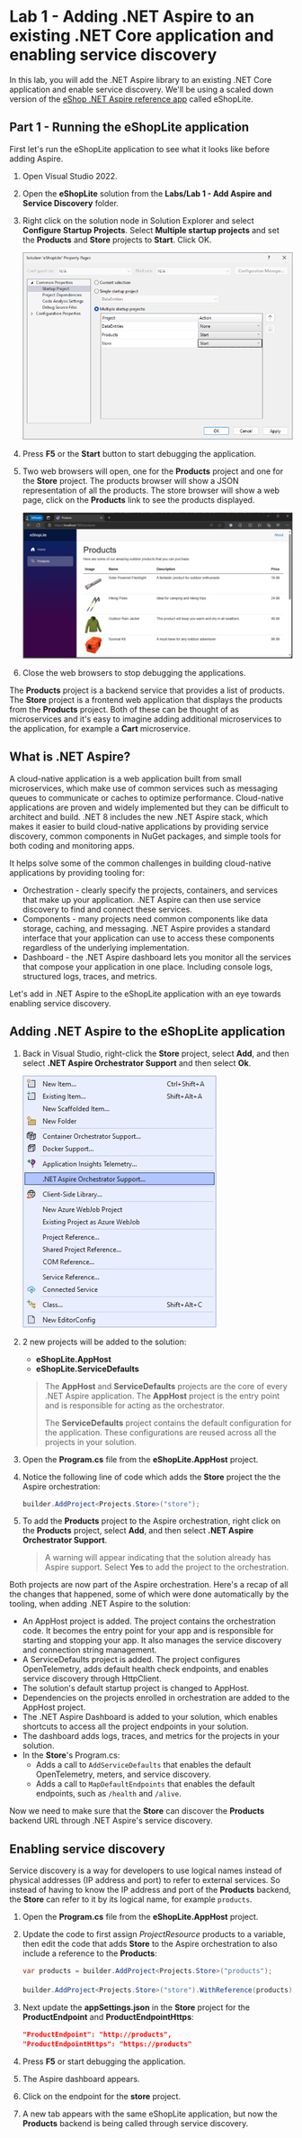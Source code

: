 # Lab 1 - Adding .NET Aspire to an existing .NET Core application and enabling service discovery

In this lab, you will add the .NET Aspire library to an existing .NET Core application and enable service discovery. We'll be using a scaled down version of the [eShop .NET Aspire reference app](https://github.com/dotnet/eshop) called eShopLite.

## Part 1 - Running the eShopLite application

First let's run the eShopLite application to see what it looks like before adding Aspire.

1. Open Visual Studio 2022.
1. Open the **eShopLite** solution from the **Labs/Lab 1 - Add Aspire and Service Discovery** folder.
1. Right click on the solution node in Solution Explorer and select **Configure Startup Projects**. Select **Multiple startup projects** and set the **Products** and **Store** projects to **Start**. Click OK.

    ![Configure Startup Projects](images/configure-startup-projects.png)

1. Press **F5** or the **Start** button to start debugging the application.
1. Two web browsers will open, one for the **Products** project and one for the **Store** project. The products browser will show a JSON representation of all the products. The store browser will show a web page, click on the **Products** link to see the products displayed.

    ![eShopLite](images/eshoplite-products.png)

1. Close the web browsers to stop debugging the applications.

The **Products** project is a backend service that provides a list of products. The **Store** project is a frontend web application that displays the products from the **Products** project. Both of these can be thought of as microservices and it's easy to imagine adding additional microservices to the application, for example a **Cart** microservice.

## What is .NET Aspire?

A cloud-native application is a web application built from small microservices, which make use of common services such as messaging queues to communicate or caches to optimize performance. Cloud-native applications are proven and widely implemented but they can be difficult to architect and build. .NET 8 includes the new .NET Aspire stack, which makes it easier to build cloud-native applications by providing service discovery, common components in NuGet packages, and simple tools for both coding and monitoring apps.

It helps solve some of the common challenges in building cloud-native applications by providing tooling for:

* Orchestration - clearly specify the projects, containers, and services that make up your application. .NET Aspire can then use service discovery to find and connect these services.
* Components - many projects need common components like data storage, caching, and messaging. .NET Aspire provides a standard interface that your application can use to access these components regardless of the underlying implementation.
* Dashboard - the .NET Aspire dashboard lets you monitor all the services that compose your application in one place. Including console logs, structured logs, traces, and metrics.

Let's add in .NET Aspire to the eShopLite application with an eye towards enabling service discovery.

## Adding .NET Aspire to the eShopLite application

1. Back in Visual Studio, right-click the **Store** project, select **Add**, and then select **.NET Aspire Orchestrator Support** and then select **Ok**.

    ![Add Aspire to Store](images/add-aspire-to-store.png)

1. 2 new projects will be added to the solution:
    * **eShopLite.AppHost**
    * **eShopLite.ServiceDefaults**

    > The **AppHost** and **ServiceDefaults** projects are the core of every .NET Aspire application. The **AppHost** project is the entry point and is responsible for acting as the orchestrator.
    >
    > The **ServiceDefaults** project contains the default configuration for the application. These configurations are reused across all the projects in your solution.

1. Open the **Program.cs** file from the **eShopLite.AppHost** project.
1. Notice the following line of code which adds the **Store** project the the Aspire orchestration:

    ```csharp
    builder.AddProject<Projects.Store>("store");
    ```

1. To add the **Products** project to the Aspire orchestration, right click on the **Products** project, select **Add**, and then select **.NET Aspire Orchestrator Support**.

    > A warning will appear indicating that the solution already has Aspire support. Select **Yes** to add the project to the orchestration.

Both projects are now part of the Aspire orchestration. Here's a recap of all the changes that happened, some of which were done automatically by the tooling, when adding .NET Aspire to the solution:

* An AppHost project is added. The project contains the orchestration code. It becomes the entry point for your app and is responsible for starting and stopping your app. It also manages the service discovery and connection string management.
* A ServiceDefaults project is added. The project configures OpenTelemetry, adds default health check endpoints, and enables service discovery through HttpClient.
* The solution's default startup project is changed to AppHost.
* Dependencies on the projects enrolled in orchestration are added to the AppHost project.
* The .NET Aspire Dashboard is added to your solution, which enables shortcuts to access all the project endpoints in your solution.
* The dashboard adds logs, traces, and metrics for the projects in your solution.
* In the **Store**'s Program.cs:
  * Adds a call to `AddServiceDefaults` that enables the default OpenTelemetry, meters, and service discovery.
  * Adds a call to `MapDefaultEndpoints` that enables the default endpoints, such as `/health` and `/alive`.

Now we need to make sure that the **Store** can discover the **Products** backend URL through .NET Aspire's service discovery.

## Enabling service discovery

Service discovery is a way for developers to use logical names instead of physical addresses (IP address and port) to refer to external services. So instead of having to know the IP address and port of the **Products** backend, the **Store** can refer to it by its logical name, for example `products`.

1. Open the **Program.cs** file from the **eShopLite.AppHost** project.
1. Update the code to first assign *ProjectResource* products to a variable, then edit the code that adds **Store** to the Aspire orchestration to also include a reference to the **Products**:

    ```csharp
    var products = builder.AddProject<Projects.Store>("products");

    builder.AddProject<Projects.Store>("store").WithReference(products);
    ```

1. Next update the **appSettings.json** in the **Store** project for the **ProductEndpoint** and **ProductEndpointHttps**:

    ```json
    "ProductEndpoint": "http://products",
    "ProductEndpointHttps": "https://products"
    ```

1. Press **F5** or start debugging the application.
1. The Aspire dashboard appears.
1. Click on the endpoint for the **store** project.
1. A new tab appears with the same eShopLite application, but now the **Products** backend is being called through service discovery.

